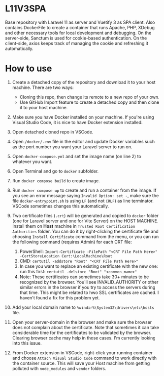 # L11V3SPA
Base repository with Laravel 11 as server and Vuetify 3 as SPA client. Also contains DockerFile to create a container that runs Apache, PHP, XDebug and other necessary tools for local development and debugging. On the server-side, Sanctum is used for cookie-based authentication. On the client-side, axios keeps track
of managing the cookie and refreshing it automatically.

# How to use
1. Create a detached copy of the repository and download it to your host machine. There are two ways:
   * Cloning this repo, then change its remote to a new repo of your own.
   * Use GitHub Import feature to create a detached copy and then clone it to your host machine.
2. Make sure you have Docker installed on your machine. If you're using Visual Studio Code, it is nice to have Docker extension installed.
3. Open detached cloned repo in VSCode.
4. Open `/docker/.env` file in the editor and update Docker variables such as the port number you want your Laravel server to run on.
5. Open `docker-compose.yml` and set the image name (on line 2) to whatever you want.
6. Open Terminal and go to `docker` subfolder.
7. Run `docker compose build` to create image.
8.  Run `docker compose up` to create and run a container from the image. If you see an error message saying `Invalid Option: set -`, make sure the file `docker-entrypoint.sh` is using `LF` (and not `CRLF`) as line terminator. VSCode sometimes changes this automatically.
9.  Two certificate files (`.crt`) will be generated and copied to `docker` folder (one for Laravel server and one for Vite Server) on the HOST MACHINE. Install them on **Host** machine in `Trusted Root Certification Authorities` folder. You can do it by right-clicking the certificate file and choosing `Install Certificate` command from the menu, or you can run the following command (requires Admin) for each CRT file:
    1.  PowerShell: `Import-Certificate -FilePath "<CRT File Path Here>" -CertStoreLocation Cert:\LocalMachine\Root`
    2.  CMD: `certutil -addstore "Root" "<CRT File Path Here>"`
    3.  In case you want to replace an existing certificate with the new one: run this first: `certutil -delstore "Root" "<common_name>"`
    4.  Note: These certificates can sometimes take 30+ minutes to be recognized by the browser. You'll see INVALID_AUTHORITY or other similar errors in the browser if you try to access the servers during that time. This might be related to hwo SSL certificates are cached. I haven't found a fix for this problem yet.

10. Add your local domain name to `%windir%\System32\drivers\etc\hosts` file.
11. Open your server-domain in the browser and make sure the browser does not complain about the certificate. Note that sometimes it can take considerable time for the certificates to be validated by the browser. Clearing browser cache may help in those cases. I'm currently looking into this issue.
12. From Docker extension in VSCode, right-click your running container and choose `Attach Visual Studio Code` command to work directly with the container source. This will save your Host machine from getting polluted with `node_modules` and `vendor` folders.